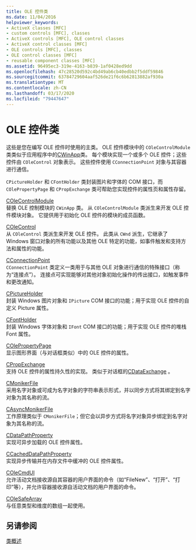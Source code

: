 ```yaml
---
title: OLE 控件类
ms.date: 11/04/2016
helpviewer_keywords:
- ActiveX classes [MFC]
- custom controls [MFC], classes
- ActiveX controls [MFC], OLE control classes
- ActiveX control classes [MFC]
- OLE controls [MFC], classes
- OLE control classes [MFC]
- reusable component classes [MFC]
ms.assetid: 96495ec3-319e-4163-b839-1af0428ed9dd
ms.openlocfilehash: 47c28520d592c4bd49ab6cb40edbb2f5ddf59846
ms.sourcegitcommit: 63784729604aaf526de21f6c6b62813882af930a
ms.translationtype: MT
ms.contentlocale: zh-CN
ms.lasthandoff: 03/17/2020
ms.locfileid: "79447647"
---
```

# <a name="ole-control-classes"></a>OLE 控件类

这些是您在编写 OLE 控件时使用的主类。 OLE 控件模块中的 `COleControlModule` 类类似于应用程序中的[CWinApp](../mfc/reference/cwinapp-class.md)类。 每个模块实现一个或多个 OLE 控件；这些控件由 `COleControl` 对象表示。 这些控件使用 `CConnectionPoint` 对象与其容器进行通信。

`CPictureHolder` 和 `CFontHolder` 类封装图片和字体的 COM 接口，而 `COlePropertyPage` 和 `CPropExchange` 类可帮助您实现控件的属性页和属性存留。

[COleControlModule](../mfc/reference/colecontrolmodule-class.md)<br/>
替换 OLE 控制模块的 `CWinApp` 类。 从 `COleControlModule` 类派生来开发 OLE 控件模块对象。 它提供用于初始化 OLE 控件的模块的成员函数。

[COleControl](../mfc/reference/colecontrol-class.md)<br/>
从 `COleControl` 类派生来开发 OLE 控件。 此类从 `CWnd` 派生，它继承了 Windows 窗口对象的所有功能以及其他 OLE 特定的功能，如事件触发和支持方法和属性的功能。

[CConnectionPoint](../mfc/reference/cconnectionpoint-class.md)<br/>
`CConnectionPoint` 类定义一类用于与其他 OLE 对象进行通信的特殊接口（称为“连接点”）。 连接点可实现能够对其他对象初始化操作的传出接口，如触发事件和更改通知。

[CPictureHolder](../mfc/reference/cpictureholder-class.md)<br/>
封装 Windows 图片对象和 `IPicture` COM 接口的功能；用于实现 OLE 控件的自定义 Picture 属性。

[CFontHolder](../mfc/reference/cfontholder-class.md)<br/>
封装 Windows 字体对象和 `IFont` COM 接口的功能；用于实现 OLE 控件的堆栈 Font 属性。

[COlePropertyPage](../mfc/reference/colepropertypage-class.md)<br/>
显示图形界面（与对话框类似）中的 OLE 控件的属性。

[CPropExchange](../mfc/reference/cpropexchange-class.md)<br/>
支持 OLE 控件的属性持久性的实现。 类似于对话框的[CDataExchange](../mfc/reference/cdataexchange-class.md) 。

[CMonikerFile](../mfc/reference/cmonikerfile-class.md)<br/>
采用名字对象或可成为名字对象的字符串表示形式，并以同步方式将其绑定到名字对象为其名称的流。

[CAsyncMonikerFile](../mfc/reference/casyncmonikerfile-class.md)<br/>
工作原理类似于 `CMonikerFile`；但它会以异步方式将名字对象异步绑定到名字对象为其名称的流。

[CDataPathProperty](../mfc/reference/cdatapathproperty-class.md)<br/>
实现可异步加载的 OLE 控件属性。

[CCachedDataPathProperty](../mfc/reference/ccacheddatapathproperty-class.md)<br/>
实现异步传输并在内存文件中缓冲的 OLE 控件属性。

[COleCmdUI](../mfc/reference/colecmdui-class.md)<br/>
允许活动文档接收源自其容器的用户界面的命令（如“FileNew”、“打开”、“打印”等），并允许容器接收源自活动文档的用户界面的命令。

[COleSafeArray](../mfc/reference/colesafearray-class.md)<br/>
与任意类型和维度的数组一起使用。

## <a name="see-also"></a>另请参阅

[类概述](../mfc/class-library-overview.md)

